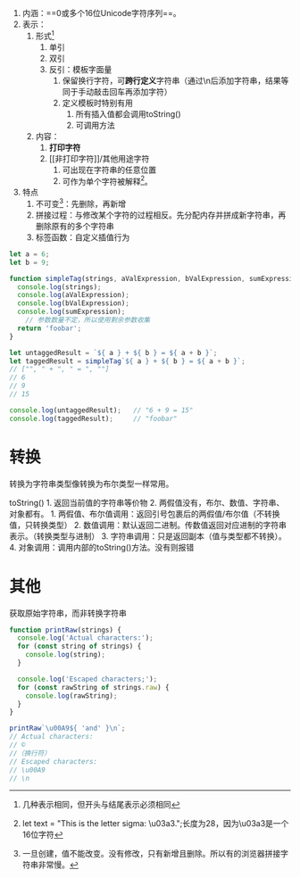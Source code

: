 1. 内涵：==0或多个16位Unicode字符序列==。
2. 表示：
	1. 形式[^3]
		1. 单引
		2. 双引
		3. 反引：模板字面量
			1. 保留换行字符，可**跨行定义**字符串（通过\\n后添加字符串，结果等同于手动敲击回车再添加字符）
			2. 定义模板时特别有用
				1. 所有插入值都会调用toString()
				2. 可调用方法
	2. 内容：
		1. **打印字符**
		2. [[非打印字符]]/其他用途字符
			1. 可出现在字符串的任意位置
			2. 可作为单个字符被解释[^1]。
3. 特点
	1. 不可变[^2]：先删除，再新增
	2. 拼接过程：与修改某个字符的过程相反。先分配内存并拼成新字符串，再删除原有的多个字符串
	3. 标签函数：自定义插值行为

```javascript 标签函数
let a = 6;
let b = 9;

function simpleTag(strings, aValExpression, bValExpression, sumExpression) {
  console.log(strings);
  console.log(aValExpression);
  console.log(bValExpression);
  console.log(sumExpression);
	// 参数数量不定，所以使用剩余参数收集
  return 'foobar';
}

let untaggedResult = `${ a } + ${ b } = ${ a + b }`;
let taggedResult = simpleTag`${ a } + ${ b } = ${ a + b }`;
// ["", " + ", " = ", ""]
// 6
// 9
// 15

console.log(untaggedResult);   // "6 + 9 = 15"
console.log(taggedResult);     // "foobar"
```
# 转换
转换为字符串类型像转换为布尔类型一样常用。

toString()
	1. 返回当前值的字符串等价物
	2. 两假值没有，布尔、数值、字符串、对象都有。
		1. 两假值、布尔值调用：返回引号包裹后的两假值/布尔值（不转换值，只转换类型）
		2. 数值调用：默认返回二进制。传数值返回对应进制的字符串表示。（转换类型与进制）
		3. 字符串调用：只是返回副本（值与类型都不转换）。
		4. 对象调用：调用内部的toString()方法。没有则报错
# 其他
获取原始字符串，而非转换字符串
```javascript
function printRaw(strings) {
  console.log('Actual characters:');
  for (const string of strings) {
    console.log(string);
  }

  console.log('Escaped characters;');
  for (const rawString of strings.raw) {
    console.log(rawString);
  }
}

printRaw`\u00A9${ 'and' }\n`;
// Actual characters:
// ©
//（换行符）
// Escaped characters:
// \u00A9
// \n
```

[^1]: let text = "This is the letter sigma: \u03a3.";长度为28，因为\u03a3是一个16位字符
[^2]: 一旦创建，值不能改变。没有修改，只有新增且删除。所以有的浏览器拼接字符串非常慢。
[^3]: 几种表示相同，但开头与结尾表示必须相同